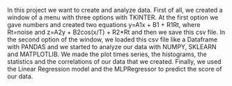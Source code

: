 In this project we want to create and analyze data. First of all, we created a window of a menu with three options with TKINTER. At the first option we gave numbers and created two equations y=A1x + B1 + R1Rt, where Rt=noise and z=A2y + B2cos(x/T) + R2*Rt and then we save this csv file. In the second option of the window, we loaded this csv file like a Dataframe with PANDAS and we started to analyze our data with NUMPY, SKLEARN and MATPLOTLIB. We made the plot times series, the histograms, the statistics and the correlations of our data that we created. Finally, we used the Linear Regression model and the MLPRegressor to predict the score of our data.
